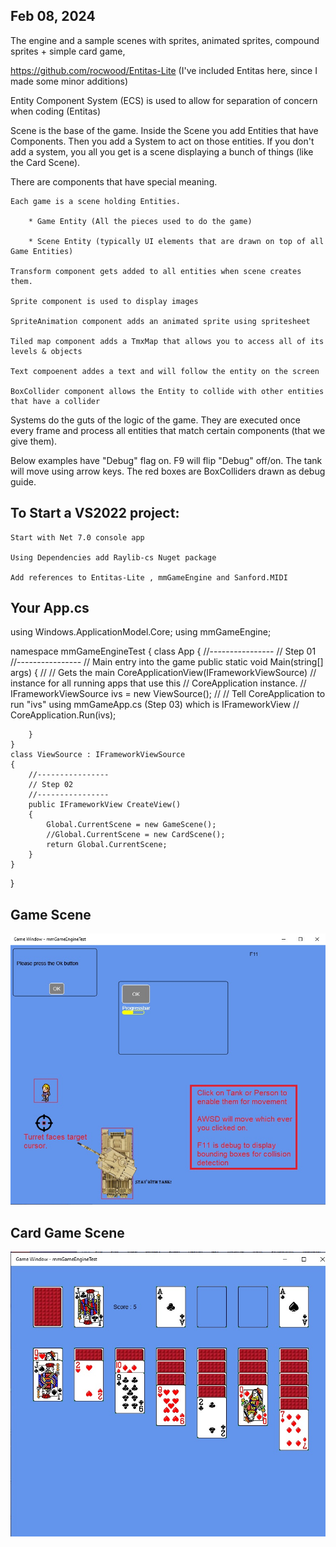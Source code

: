 ## Feb 08, 2024

The engine and a sample scenes with sprites, animated sprites, compound sprites + simple card game, 

https://github.com/rocwood/Entitas-Lite        (I've included Entitas here, since I made some minor additions)

Entity Component System (ECS) is used to allow for separation of concern when coding (Entitas) 

Scene is the base of the game.  Inside the Scene you add Entities that have Components.  Then you add a System to act on those entities.  If you don't add a system, you all you get is a scene displaying a bunch of things (like the Card Scene).  

There are components that have special meaning.  

    Each game is a scene holding Entities.
        
        * Game Entity (All the pieces used to do the game)
        
        * Scene Entity (typically UI elements that are drawn on top of all Game Entities)
        
    Transform component gets added to all entities when scene creates them.
    
    Sprite component is used to display images
    
    SpriteAnimation component adds an animated sprite using spritesheet
    
    Tiled map component adds a TmxMap that allows you to access all of its levels & objects
    
    Text compoenent addes a text and will follow the entity on the screen 
    
    BoxCollider component allows the Entity to collide with other entities that have a collider
    
Systems do the guts of the logic of the game.  They are executed once every frame and process all entities that match certain components (that we give them).

Below examples have "Debug" flag on.  F9 will flip "Debug" off/on.  The tank will move using arrow keys.  The red boxes are BoxColliders drawn as debug guide.

## To Start a VS2022 project:

    Start with Net 7.0 console app
    
    Using Dependencies add Raylib-cs Nuget package
    
    Add references to Entitas-Lite , mmGameEngine and Sanford.MIDI
 
## Your App.cs

using Windows.ApplicationModel.Core;
using mmGameEngine;

namespace mmGameEngineTest
{
    class App
    {
        //----------------
        // Step 01
        //----------------
        // Main entry into the game
        public static void Main(string[] args)
        {
            //
            //     Gets the main CoreApplicationView(IFrameworkViewSource)
            //     instance for all running apps that use this
            //     CoreApplication instance.
            //
            IFrameworkViewSource ivs = new ViewSource();
            //
            // Tell CoreApplication to run "ivs" using mmGameApp.cs (Step 03) which is IFrameworkView
            //
            CoreApplication.Run(ivs);


        }
    }
    class ViewSource : IFrameworkViewSource
    {
        //----------------
        // Step 02
        //----------------
        public IFrameworkView CreateView()
        {
            Global.CurrentScene = new GameScene();
            //Global.CurrentScene = new CardScene();
            return Global.CurrentScene;
        }
    }
}


## Game Scene

![game image](GameScene.jpg)









## Card Game Scene

![game image](CardScene.jpg)




